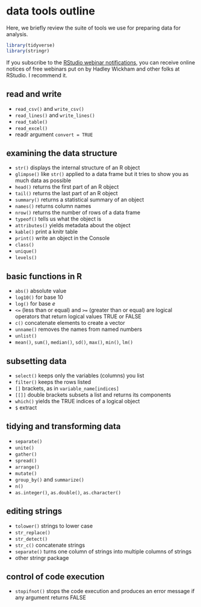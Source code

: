 
# data tools outline

Here, we briefly review the suite of tools we use for preparing data for
analysis.

``` r
library(tidyverse)
library(stringr)
```

If you subscribe to the [RStudio webinar
notifications](https://www.rstudio.com/resources/webinars/), you can
receive online notices of free webinars put on by Hadley Wickham and
other folks at RStudio. I recommend it.

## read and write

  - `read_csv()` and `write_csv()`
  - `read_lines()` and `write_lines()`
  - `read_table()`
  - `read_excel()`
  - readr argument `convert = TRUE`

## examining the data structure

  - `str()` displays the internal structure of an R object
  - `glimpse()` like `str()` applied to a data frame but it tries to
    show you as much data as possible
  - `head()` returns the first part of an R object
  - `tail()` returns the last part of an R object
  - `summary()` returns a statistical summary of an object
  - `names()` returns column names
  - `nrow()` returns the number of rows of a data frame
  - `typeof()` tells us what the object is
  - `attributes()` yields metadata about the object
  - `kable()` print a knitr table
  - `print()` write an object in the Console
  - `class()`
  - `unique()`
  - `levels()`

## basic functions in R

  - `abs()` absolute value
  - `log10()` for base 10
  - `log()` for base *e*
  - `<=` (less than or equal) and `>=` (greater than or equal) are
    logical operators that return logical values TRUE or FALSE
  - `c()` concatenate elements to create a vector  
  - `unname()` removes the names from named numbers
  - `unlist()`
  - `mean()`, `sum()`, `median()`, `sd()`, `max()`, `min()`, `lm()`

## subsetting data

  - `select()` keeps only the variables (columns) you list  
  - `filter()` keeps the rows listed
  - `[]` brackets, as in `variable_name[indices]`
  - `[[]]` double brackets subsets a list and returns its components
  - `which()` yields the TRUE indices of a logical object
  - `$` extract

## tidying and transforming data

  - `separate()`
  - `unite()`
  - `gather()`
  - `spread()`
  - `arrange()`  
  - `mutate()`
  - `group_by()` and `summarize()`
  - `n()`
  - `as.integer()`, `as.double()`, `as.character()`

## editing strings

  - `tolower()` strings to lower case
  - `str_replace()`
  - `str_detect()`
  - `str_c()` concatenate strings
  - `separate()` turns one column of strings into multiple columns of
    strings
  - other stringr package

## control of code execution

  - `stopifnot()` stops the code execution and produces an error message
    if any argument returns FALSE
